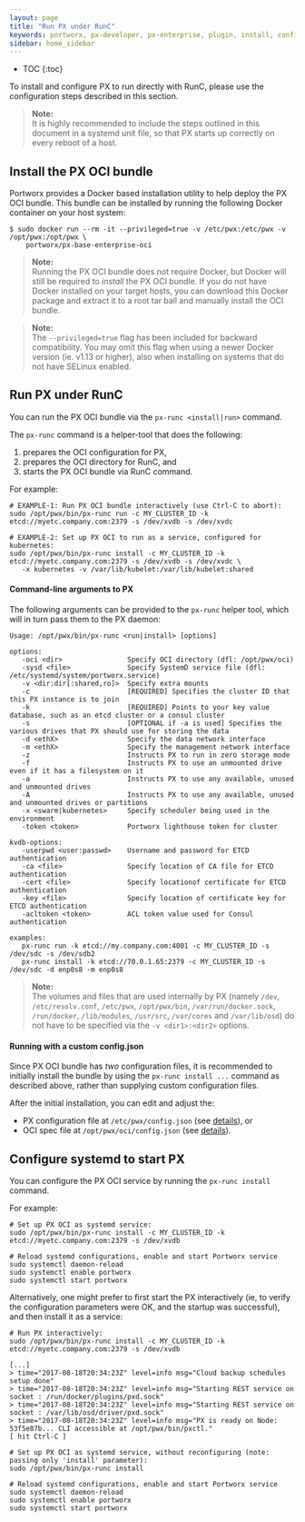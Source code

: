 ```yaml
---
layout: page
title: "Run PX under RunC"
keywords: portworx, px-developer, px-enterprise, plugin, install, configure, container, storage, runc, oci
sidebar: home_sidebar
---
```


* TOC
{:toc}

To install and configure PX to run directly with RunC, please use the configuration steps described in this section.

>**Note:**<br/>It is highly recommended to include the steps outlined in this document in a systemd unit file, so that PX starts up correctly on every reboot of a host.

## Install the PX OCI bundle
Portworx provides a Docker based installation utility to help deploy the PX OCI
bundle.  This bundle can be installed by running the following Docker container
on your host system:

```
$ sudo docker run --rm -it --privileged=true -v /etc/pwx:/etc/pwx -v /opt/pwx:/opt/pwx \
    portworx/px-base-enterprise-oci
```

>**Note:**<br/>Running the PX OCI bundle does not require Docker, but Docker will still be required to _install_ the PX OCI bundle.  If you do not have Docker installed on your target hosts, you can download this Docker package and extract it to a root tar ball and manually install the OCI bundle.

>**Note:**<br/>The `--privileged=true` flag has been included for backward compatibility.  You may omit this flag when using a newer Docker version (ie. v1.13 or higher), also when installing on systems that do not have SELinux enabled.

## Run PX under RunC

You can run the PX OCI bundle via the `px-runc <install|run>` command.

The `px-runc` command is a helper-tool that does the following:

1. prepares the OCI configuration for PX,
2. prepares the OCI directory for RunC, and
3. starts the PX OCI bundle via RunC command.

For example:
```
# EXAMPLE-1: Run PX OCI bundle interactively (use Ctrl-C to abort):
sudo /opt/pwx/bin/px-runc run -c MY_CLUSTER_ID -k etcd://myetc.company.com:2379 -s /dev/xvdb -s /dev/xvdc

# EXAMPLE-2: Set up PX OCI to run as a service, configured for kubernetes:
sudo /opt/pwx/bin/px-runc install -c MY_CLUSTER_ID -k etcd://myetc.company.com:2379 -s /dev/xvdb -s /dev/xvdc \
   -x kubernetes -v /var/lib/kubelet:/var/lib/kubelet:shared
```

#### Command-line arguments to PX

The following arguments can be provided to the `px-runc` helper tool, which will in turn pass them to the PX daemon:

```
Usage: /opt/pwx/bin/px-runc <run|install> [options]

options:
   -oci <dir>                Specify OCI directory (dfl: /opt/pwx/oci)
   -sysd <file>              Specify SystemD service file (dfl: /etc/systemd/system/portworx.service)
   -v <dir:dir[:shared,ro]>  Specify extra mounts
   -c                        [REQUIRED] Specifies the cluster ID that this PX instance is to join
   -k                        [REQUIRED] Points to your key value database, such as an etcd cluster or a consul cluster
   -s                        [OPTIONAL if -a is used] Specifies the various drives that PX should use for storing the data
   -d <ethX>                 Specify the data network interface
   -m <ethX>                 Specify the management network interface
   -z                        Instructs PX to run in zero storage mode
   -f                        Instructs PX to use an unmounted drive even if it has a filesystem on it
   -a                        Instructs PX to use any available, unused and unmounted drives
   -A                        Instructs PX to use any available, unused and unmounted drives or partitions
   -x <swarm|kubernetes>     Specify scheduler being used in the environment
   -token <token>            Portworx lighthouse token for cluster

kvdb-options:
   -userpwd <user:passwd>    Username and password for ETCD authentication
   -ca <file>                Specify location of CA file for ETCD authentication
   -cert <file>              Specify locationof certificate for ETCD authentication
   -key <file>               Specify location of certificate key for ETCD authentication
   -acltoken <token>         ACL token value used for Consul authentication

examples:
   px-runc run -k etcd://my.company.com:4001 -c MY_CLUSTER_ID -s /dev/sdc -s /dev/sdb2
   px-runc install -k etcd://70.0.1.65:2379 -c MY_CLUSTER_ID -s /dev/sdc -d enp0s8 -m enp0s8
```

>**Note:**<br/>The volumes and files that are used internally by PX (namely `/dev`, `/etc/resolv.conf`, `/etc/pwx`, `/opt/pwx/bin`, `/var/run/docker.sock`, `/run/docker`, `/lib/modules`, `/usr/src`, `/var/cores` and `/var/lib/osd`) do not have to be specified via the `-v <dir1>:<dir2>` options.


#### Running with a custom config.json

Since PX OCI bundle has _two_ configuration files, it is recommended to initially install the bundle by using the `px-runc install ...` command as described above, rather than supplying custom configuration files.

After the initial installation, you can edit and adjust the:

* PX configuration file at `/etc/pwx/config.json` (see [details](https://docs.portworx.com/control/config-json.html)), or
* OCI spec file at `/opt/pwx/oci/config.json` (see [details](https://github.com/opencontainers/runtime-spec/blob/master/spec.md)).


## Configure systemd to start PX

You can configure the PX OCI service by running the `px-runc install` command.

For example:

```
# Set up PX OCI as systemd service:
sudo /opt/pwx/bin/px-runc install -c MY_CLUSTER_ID -k etcd://myetc.company.com:2379 -s /dev/xvdb

# Reload systemd configurations, enable and start Portworx service
sudo systemctl daemon-reload
sudo systemctl enable portworx
sudo systemctl start portworx
```


Alternatively, one might prefer to first start the PX interactively (ie, to verify the configuration parameters were OK, and the startup was successful), and then install it as a service:


```
# Run PX interactively:
sudo /opt/pwx/bin/px-runc install -c MY_CLUSTER_ID -k etcd://myetc.company.com:2379 -s /dev/xvdb

[...]
> time="2017-08-18T20:34:23Z" level=info msg="Cloud backup schedules setup done"
> time="2017-08-18T20:34:23Z" level=info msg="Starting REST service on socket : /run/docker/plugins/pxd.sock"
> time="2017-08-18T20:34:23Z" level=info msg="Starting REST service on socket : /var/lib/osd/driver/pxd.sock"
> time="2017-08-18T20:34:23Z" level=info msg="PX is ready on Node: 53f5e87b... CLI accessible at /opt/pwx/bin/pxctl."
[ hit Ctrl-C ]

# Set up PX OCI as systemd service, without reconfiguring (note: passing only 'install' parameter):
sudo /opt/pwx/bin/px-runc install

# Reload systemd configurations, enable and start Portworx service
sudo systemctl daemon-reload
sudo systemctl enable portworx
sudo systemctl start portworx
```
